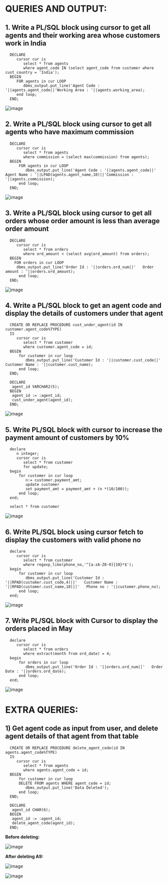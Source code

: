 # QUERIES AND OUTPUT:


## 1. Write a PL/SQL block using cursor to get all agents and their working area whose customers work in India

      DECLARE
         cursor cur is 
            select * from agents 
            where agent_code IN (select agent_code from customer where cust_country = 'India');
      BEGIN
         FOR agents in cur LOOP
            dbms_output.put_line('Agent Code : '||agents.agent_code||'Working Area : '||agents.working_area);
         end loop;
      END;
      
![image](https://github.com/mvharsh/RDBMS/assets/111365320/cf420764-e70b-4efa-9487-39ed082f897a)

## 2. Write a PL/SQL block using cursor to get all agents who have maximum commission

      DECLARE
         cursor cur is 
            select * from agents 
            where commission = (select max(commission) from agents);
      BEGIN
          FOR agents in cur LOOP
             dbms_output.put_line('Agent Code : '||agents.agent_code||' Agent Name : '||LPAD(agents.agent_name,10)||'Commission : '||agents.commission);
          end loop;
      END;

![image](https://github.com/mvharsh/RDBMS/assets/111365320/cd69f240-2643-4368-83f7-0981c22f695b)
      

## 3. Write a PL/SQL block using cursor to get all orders whose order amount is less than average order amount

      DECLARE
         cursor cur is 
            select * from orders 
            where ord_amount < (select avg(ord_amount) from orders);
      BEGIN
        FOR orders in cur LOOP
         dbms_output.put_line('Order Id : '||orders.ord_num||'   Order amount : '||orders.ord_amount);
          end loop;
      END;
![image](https://github.com/mvharsh/RDBMS/assets/111365320/b437b712-4bde-403b-afbf-aef2cdbf1ab9)



## 4. Write a PL/SQL block to get an agent code and display the details of customers under that agent

      CREATE OR REPLACE PROCEDURE cust_under_agent(id IN customer.agent_code%TYPE)
      IS
         cursor cur is 
            select * from customer
            where customer.agent_code = id;
      BEGIN
          for customer in cur loop
             dbms_output.put_line('Customer Id : '||customer.cust_code||'   Customer Name : '||customer.cust_name);
          end loop;
      END;
      
      DECLARE
       agent_id VARCHAR2(5);
      BEGIN 
       agent_id := :agent_id;
       cust_under_agent(agent_id);
      END;

![image](https://github.com/mvharsh/RDBMS/assets/111365320/912ab762-e61b-4407-af5f-d119da90f108)

 
## 5. Write PL/SQL block with cursor to increase the payment amount of customers by 10% 

      declare
         n integer;
         cursor cur is 
            select * from customer 
            for update;
      begin
          for customer in cur loop
             n:= customer.payment_amt;
             update customer
             set payment_amt = payment_amt + (n *(10/100));
          end loop;
      end;
      
      select * from customer

![image](https://github.com/mvharsh/RDBMS/assets/111365320/39ea40f4-724e-43eb-8ace-77272675fd1f)
 

## 6. Write PL/SQL block using cursor fetch to display the customers with valid phone no

      declare
         cursor cur is 
            select * from customer 
            where regexp_like(phone_no,'^[a-zA-Z0-9]{10}*$');
      begin
          for customer in cur loop
             dbms_output.put_line('Customer Id : '||RPAD(customer.cust_code,4)||'   Customer Name : '||RPAD(customer.cust_name,10)||'   Phone no : '||customer.phone_no);
          end loop;
      end;

 ![image](https://github.com/mvharsh/RDBMS/assets/111365320/d7ff3709-a401-4597-a173-86c3ced469fe)


## 7. Write PL/SQL block with Cursor to display the orders placed in May

      declare
         cursor cur is 
            select * from orders 
            where extract(month from ord_date) = 4;
      begin
          for orders in cur loop
             dbms_output.put_line('Order Id : '||orders.ord_num||'   Order Date : '||orders.ord_date);
          end loop;
      end;

![image](https://github.com/mvharsh/RDBMS/assets/111365320/29c677d0-6305-4a0a-ae05-1b24123c0b66)

 
# EXTRA QUERIES:


## 1) Get agent code as input from user, and delete agent details of that agent from that table

      CREATE OR REPLACE PROCEDURE delete_agent_code(id IN agents.agent_code%TYPE)
      IS
         cursor cur is 
            select * from agents
            where agents.agent_code = id;
      BEGIN
          for customer in cur loop
          DELETE FROM agents WHERE agent_code = id;  
             dbms_output.put_line('Data Deleted');
          end loop;
      END;
      
      DECLARE
       agent_id CHAR(6);
      BEGIN 
       agent_id := :agent_id;
       delete_agent_code(agent_id);
      END;


**Before deleting:**

 ![image](https://github.com/mvharsh/RDBMS/assets/111365320/e40ab13e-e2b1-4209-b51f-38b7c81503cb)


**After deleting A9:**

 ![image](https://github.com/mvharsh/RDBMS/assets/111365320/a7551b81-632c-43db-8114-acdcbb71a08a)

 ![image](https://github.com/mvharsh/RDBMS/assets/111365320/18853980-03ed-4baa-88cb-29da223e5757)




